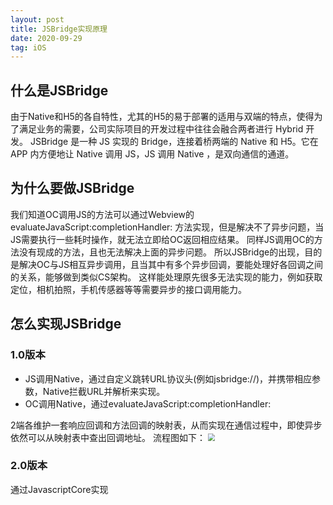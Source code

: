 ```yaml
---
layout: post
title: JSBridge实现原理
date: 2020-09-29
tag: iOS
---
```


## 什么是JSBridge
由于Native和H5的各自特性，尤其的H5的易于部署的适用与双端的特点，使得为了满足业务的需要，公司实际项目的开发过程中往往会融合两者进行 Hybrid 开发。
JSBridge 是一种 JS 实现的 Bridge，连接着桥两端的 Native 和 H5。它在 APP 内方便地让 Native 调用 JS，JS 调用 Native ，是双向通信的通道。
## 为什么要做JSBridge
我们知道OC调用JS的方法可以通过Webview的evaluateJavaScript:completionHandler: 方法实现，但是解决不了异步问题，当JS需要执行一些耗时操作，就无法立即给OC返回相应结果。
同样JS调用OC的方法没有现成的方法，且也无法解决上面的异步问题。
所以JSBridge的出现，目的是解决OC与JS相互异步调用，且当其中有多个异步回调，要能处理好各回调之间的关系，能够做到类似CS架构。
这样能处理原先很多无法实现的能力，例如获取定位，相机拍照，手机传感器等等需要异步的接口调用能力。

## 怎么实现JSBridge
### 1.0版本
- JS调用Native，通过自定义跳转URL协议头(例如jsbridge://)，并携带相应参数，Native拦截URL并解析来实现。 
- OC调用Native，通过evaluateJavaScript:completionHandler:

2端各维护一套响应回调和方法回调的映射表，从而实现在通信过程中，即使异步依然可以从映射表中查出回调地址。
流程图如下：
<img src="http://image.smartjames.cn/mweb/20200929/16013608341218.png" style="zoom:70%">

### 2.0版本
通过JavascriptCore实现